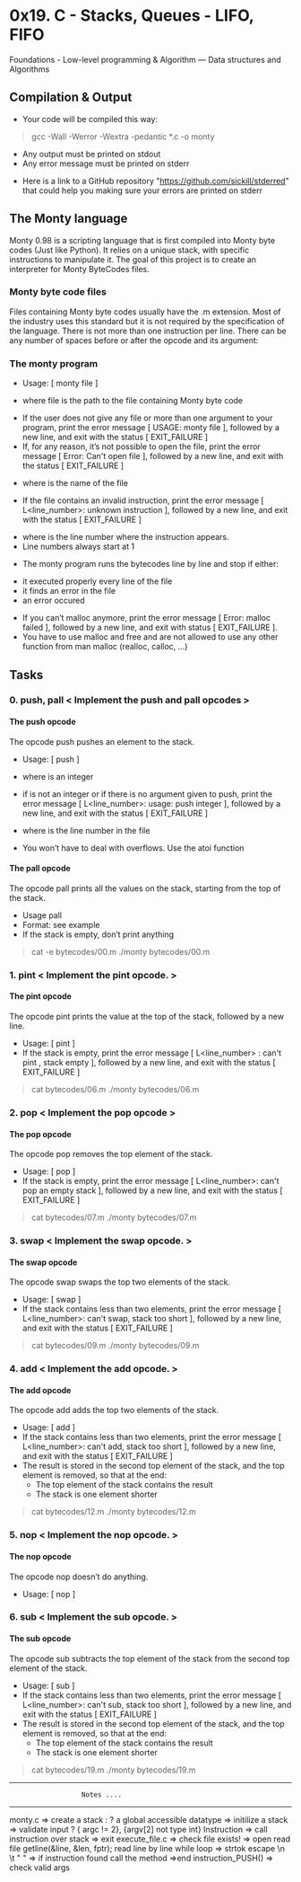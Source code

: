 # 0x19. C - Stacks, Queues - LIFO, FIFO
 Foundations - Low-level programming & Algorithm ― Data structures and Algorithms
 
## Compilation & Output

* Your code will be compiled this way:
> gcc -Wall -Werror -Wextra -pedantic *.c -o monty
* Any output must be printed on stdout
* Any error message must be printed on stderr
 + Here is a link to a GitHub repository "https://github.com/sickill/stderred" that could help you making sure your errors are printed on stderr 

## The Monty language
Monty 0.98 is a scripting language that is first compiled into Monty byte codes (Just like Python). It relies on a unique stack, with specific instructions to manipulate it. The goal of this project is to create an interpreter for Monty ByteCodes files.

### Monty byte code files

Files containing Monty byte codes usually have the .m extension. Most of the industry uses this standard but it is not required by the specification of the language. There is not more than one instruction per line. There can be any number of spaces before or after the opcode and its argument:
 
### The monty program

* Usage: [  monty file  ]
 + where file is the path to the file containing Monty byte code
* If the user does not give any file or more than one argument to your program, print the error message [ USAGE: monty file ], followed by a new line, and exit with the status [ EXIT_FAILURE ]
* If, for any reason, it’s not possible to open the file, print the error message [ Error: Can't open file <file> ], followed by a new line, and exit with the status [ EXIT_FAILURE ]
 + where <file> is the name of the file
* If the file contains an invalid instruction, print the error message [ L<line_number>: unknown instruction <opcode> ], followed by a new line, and exit with the status [ EXIT_FAILURE ]
 + where is the line number where the instruction appears. 
 + Line numbers always start at 1
* The monty program runs the bytecodes line by line and stop if either:
 + it executed properly every line of the file
 + it finds an error in the file
 + an error occured
* If you can’t malloc anymore, print the error message [ Error: malloc failed ], followed by a new line, and exit with status [ EXIT_FAILURE ].
* You have to use malloc and free and are not allowed to use any other function from man malloc (realloc, calloc, …)

## Tasks
### 0. push, pall  < Implement the push and pall opcodes >
#### The push opcode
The opcode push pushes an element to the stack.

* Usage: [ push <int> ]
 + where <int> is an integer
* if <int> is not an integer or if there is no argument given to push, print the error message [ L<line_number>: usage: push integer ], followed by a new line, and exit with the status [ EXIT_FAILURE ]
 + where is the line number in the file
* You won’t have to deal with overflows. Use the atoi function

#### The pall opcode
The opcode pall prints all the values on the stack, starting from the top of the stack.
* Usage pall
* Format: see example
* If the stack is empty, don’t print anything
> cat -e bytecodes/00.m
> ./monty bytecodes/00.m

### 1. pint  < Implement the pint opcode. >
#### The pint opcode
The opcode pint prints the value at the top of the stack, followed by a new line.
* Usage: [ pint ]
* If the stack is empty, print the error message [ L<line_number> : can't pint , stack empty ], followed by a new line, and exit with the status [ EXIT_FAILURE ]
> cat bytecodes/06.m 
> ./monty bytecodes/06.m

### 2. pop  < Implement the pop opcode >
#### The pop opcode
The opcode pop removes the top element of the stack.
* Usage: [ pop ]
* If the stack is empty, print the error message [ L<line_number>: can't pop an empty stack ], followed by a new line, and exit with the status [ EXIT_FAILURE ]
> cat bytecodes/07.m
> ./monty bytecodes/07.m

### 3. swap  < Implement the swap opcode. >
#### The swap opcode
The opcode swap swaps the top two elements of the stack.
* Usage: [ swap ]
* If the stack contains less than two elements, print the error message [ L<line_number>: can't swap, stack too short ], followed by a new line, and exit with the status [ EXIT_FAILURE ]
> cat bytecodes/09.m
> ./monty bytecodes/09.m

### 4. add  < Implement the add opcode. >
#### The add opcode
The opcode add adds the top two elements of the stack.
* Usage: [ add ]
* If the stack contains less than two elements, print the error message [ L<line_number>: can't add, stack too short ], followed by a new line, and exit with the status [ EXIT_FAILURE ]
* The result is stored in the second top element of the stack, and the top element is removed, so that at the end:
  + The top element of the stack contains the result
  + The stack is one element shorter
> cat bytecodes/12.m
> ./monty bytecodes/12.m  

### 5. nop  < Implement the nop opcode. >
#### The nop opcode
The opcode nop doesn’t do anything.
* Usage: [ nop ]

### 6. sub < Implement the sub opcode. >
#### The sub opcode
The opcode sub subtracts the top element of the stack from the second top element of the stack.
* Usage: [ sub ]
* If the stack contains less than two elements, print the error message [ L<line_number>: can't sub, stack too short ], followed by a new line, and exit with the status [ EXIT_FAILURE ]
* The result is stored in the second top element of the stack, and the top element is removed, so that at the end:
  + The top element of the stack contains the result
  + The stack is one element shorter
> cat bytecodes/19.m
> ./monty bytecodes/19.m

------------------------------------------------------------------------------------------------------------------------------------------------------------------
                      Notes ....
------------------------------------------------------------------------------------------------------------------------------------------------------------------
monty.c
=> create a stack : ? a global accessible datatype
=> initilize a stack
=> validate input ? { argc != 2}, {argv[2] not type int}   Instruction
=> call instruction over stack
=> exit
execute_file.c
=> check file exists!
=> open read file getline(&line, &len, fptr); read line by line while loop
=> strtok escape \n \t " "
=> if instruction found call the method
=>end
instruction_PUSH()
=> check valid args
